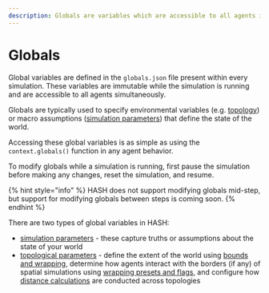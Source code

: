 ```yaml
---
description: Globals are variables which are accessible to all agents in a simulation
---
```


# Globals

Global variables are defined in the `globals.json` file present within every simulation. These variables are immutable while the simulation is running and are accessible to all agents simultaneously.‌

Globals are typically used to specify environmental variables \(e.g. [topology](topology/)\) or macro assumptions \([simulation parameters](basic-properties.md)\) that define the state of the world.

Accessing these global variables is as simple as using the `context.globals()` function in any agent behavior.

To modify globals while a simulation is running, first pause the simulation before making any changes, reset the simulation, and resume.

{% hint style="info" %}
HASH does not support modifying globals mid-step, but support for modifying globals between steps is coming soon.
{% endhint %}

There are two types of global variables in HASH:

* [simulation parameters](basic-properties.md) - these capture truths or assumptions about the state of your world
* [topological parameters](topology/) - define the extent of the world using [bounds and wrapping](topology/bounds-and-wrapping.md), determine how agents interact with the borders \(if any\) of spatial simulations using [wrapping presets and flags](topology/wrapping-presets-and-flags.md), and configure how [distance calculations](topology/distance-functions.md) are conducted across topologies

